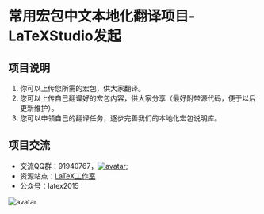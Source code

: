 # 常用宏包中文本地化翻译项目-LaTeXStudio发起

## 项目说明
1. 你可以上传您所需的宏包，供大家翻译。 
2. 您可以上传自己翻译好的宏包内容，供大家分享（最好附带源代码，便于以后更新维护）。
3. 您可以申领自己的翻译任务，逐步完善我们的本地化宏包说明库。

## 项目交流

- 交流QQ群：91940767，[![avatar](http://pub.idqqimg.com/wpa/images/group.png)](http://shang.qq.com/wpa/qunwpa?idkey=5e839b814b0bb62d58ee283636597c121e20bc370fea6f3e0f4632f8d32cf9c2);
- 资源站点：[LaTeX工作室](http://www.latexstudio.net)
- 公众号：latex2015 

![avatar](http://www.latexstudio.net/wp-content/themes/dux/img/gongzhonghao2.jpg)
